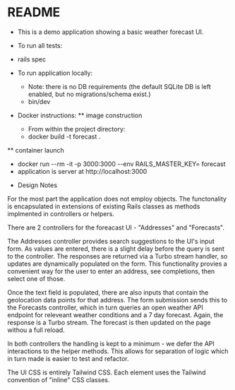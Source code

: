 # README

* This is a demo application showing a basic weather forecast UI. 

* To run all tests:
 - rails spec

* To run application locally:
  - Note: there is no DB requirements (the default SQLite DB is left enabled, but no migrations/schema exist.)
  - bin/dev

* Docker instructions:
** image construction
   - From within the project directory:
   - docker build -t forecast .

** container launch
   - docker run --rm -it -p 3000:3000 --env RAILS_MASTER_KEY=<master key content here> forecast
   - application is server at http://localhost:3000


* Design Notes

For the most part the application does not employ objects. The functonality is encapsulated in extensions of existing Rails classes as methods implmented in controllers or helpers.

There are 2 controllers for the foreacast UI - "Addresses" and "Forecasts". 

The Addresses controller provides search suggestions to the UI's input form. As values are entered, there is a slight delay before the query is sent to the controller. The responses are returned via a Turbo stream handler, so updates are dynamically populated on the form. This functionality provies a convenient way for the user to enter an address, see completions, then select one of those.

Once the text field is populated, there are also inputs that contain the geolocation data points for that address. The form submission sends this to the Forecasts controller, which in turn queries an open weather API endpoint for releveant weather conditions and a 7 day forecast. Again, the response is a Turbo stream. The forecast is then updated on the page withou a full reload.

In both controllers the handling is kept to a minimum - we defer the API interactions to the helper methods. This allows for separation of logic which in turn made is easier to test and refactor.

The UI CSS is entirely Tailwind CSS. Each element uses the Tailwind convention of "inline" CSS classes.


